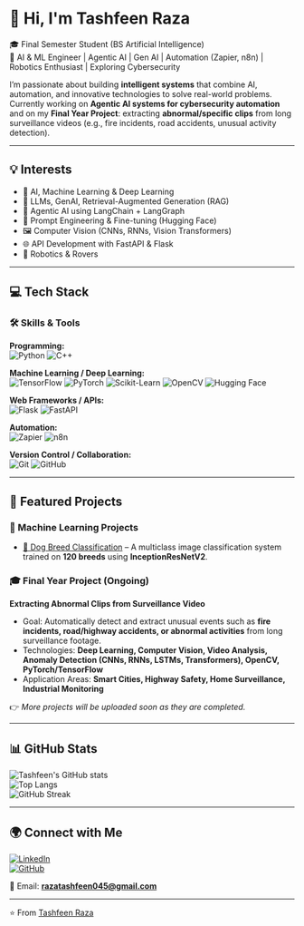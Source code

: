 # 👋 Hi, I'm Tashfeen Raza  

🎓 Final Semester Student (BS Artificial Intelligence)  
🚀 AI & ML Engineer | Agentic AI | Gen AI | Automation (Zapier, n8n) | Robotics Enthusiast | Exploring Cybersecurity  

I’m passionate about building **intelligent systems** that combine AI, automation, and innovative technologies to solve real-world problems.  
Currently working on **Agentic AI systems for cybersecurity automation** and on my **Final Year Project**: extracting **abnormal/specific clips** from long surveillance videos (e.g., fire incidents, road accidents, unusual activity detection).  

---

## 💡 Interests  
- 🤖 AI, Machine Learning & Deep Learning  
- 🧠 LLMs, GenAI, Retrieval-Augmented Generation (RAG)  
- 🔄 Agentic AI using LangChain + LangGraph  
- 🧪 Prompt Engineering & Fine-tuning (Hugging Face)  
- 🖼️ Computer Vision (CNNs, RNNs, Vision Transformers)  
- 🌐 API Development with FastAPI & Flask  
- 🤖 Robotics & Rovers  

---

## 💻 Tech Stack  

### 🛠️ Skills & Tools  

**Programming:**  
![Python](https://img.shields.io/badge/Python-3776AB?style=flat&logo=python&logoColor=white) 
![C++](https://img.shields.io/badge/C++-00599C?style=flat&logo=cplusplus&logoColor=white) 

**Machine Learning / Deep Learning:**  
![TensorFlow](https://img.shields.io/badge/TensorFlow-FF6F00?style=flat&logo=tensorflow&logoColor=white) 
![PyTorch](https://img.shields.io/badge/PyTorch-EE4C2C?style=flat&logo=pytorch&logoColor=white) 
![Scikit-Learn](https://img.shields.io/badge/Scikit--Learn-F7931E?style=flat&logo=scikitlearn&logoColor=white) 
![OpenCV](https://img.shields.io/badge/OpenCV-5C3EE8?style=flat&logo=opencv&logoColor=white) 
![Hugging Face](https://img.shields.io/badge/HuggingFace-FFD21E?style=flat&logo=huggingface&logoColor=black)

**Web Frameworks / APIs:**  
![Flask](https://img.shields.io/badge/Flask-000000?style=flat&logo=flask&logoColor=white) 
![FastAPI](https://img.shields.io/badge/FastAPI-009688?style=flat&logo=fastapi&logoColor=white)

**Automation:**  
![Zapier](https://img.shields.io/badge/Zapier-FF4A00?style=flat&logo=zapier&logoColor=white) 
![n8n](https://img.shields.io/badge/n8n-1A1A1A?style=flat&logo=n8n&logoColor=white)

**Version Control / Collaboration:**  
![Git](https://img.shields.io/badge/Git-F05032?style=flat&logo=git&logoColor=white) 
![GitHub](https://img.shields.io/badge/GitHub-181717?style=flat&logo=github&logoColor=white)

---

## 📌 Featured Projects  

### 🧠 Machine Learning Projects  
- [🐶 Dog Breed Classification](https://github.com/tashfeenraza297/Dog-Breed-Classification) – A multiclass image classification system trained on **120 breeds** using **InceptionResNetV2**.  

### 🎓 Final Year Project (Ongoing)  
**Extracting Abnormal Clips from Surveillance Video**  
- Goal: Automatically detect and extract unusual events such as **fire incidents, road/highway accidents, or abnormal activities** from long surveillance footage.  
- Technologies: **Deep Learning, Computer Vision, Video Analysis, Anomaly Detection (CNNs, RNNs, LSTMs, Transformers), OpenCV, PyTorch/TensorFlow**  
- Application Areas: **Smart Cities, Highway Safety, Home Surveillance, Industrial Monitoring**  

👉 *More projects will be uploaded soon as they are completed.*  

---

## 📊 GitHub Stats  

![Tashfeen's GitHub stats](https://github-readme-stats.vercel.app/api?username=tashfeenraza297&show_icons=true&theme=tokyonight)  
![Top Langs](https://github-readme-stats.vercel.app/api/top-langs/?username=tashfeenraza297&layout=compact&theme=tokyonight)  
![GitHub Streak](https://github-readme-streak-stats.herokuapp.com/?user=tashfeenraza297&theme=tokyonight)  

---

## 🌍 Connect with Me  

[![LinkedIn](https://img.shields.io/badge/LinkedIn-0A66C2?logo=linkedin&logoColor=white)](https://www.linkedin.com/in/tashfeen-raza-2a8b35253)  
[![GitHub](https://img.shields.io/badge/GitHub-000?logo=github&logoColor=white)](https://github.com/tashfeenraza297)  

📧 Email: **razatashfeen045@gmail.com**  

---

⭐️ From [Tashfeen Raza](https://github.com/tashfeenraza297)  
